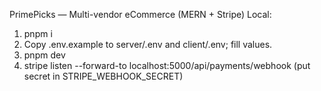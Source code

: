 PrimePicks — Multi-vendor eCommerce (MERN + Stripe)
Local:
1) pnpm i
2) Copy .env.example to server/.env and client/.env; fill values.
3) pnpm dev
4) stripe listen --forward-to localhost:5000/api/payments/webhook (put secret in STRIPE_WEBHOOK_SECRET)
